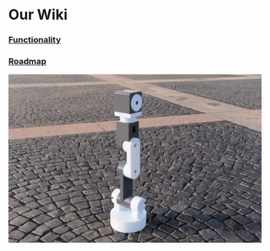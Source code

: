 # Our Wiki
### [Functionality](https://github.com/MostafaH04/6-DOF-ARM/wiki/6%E2%80%90DOFenshmirtz:-Functionality)
### [Roadmap](https://github.com/MostafaH04/6-DOF-ARM/wiki/6%E2%80%90DOFenshmirtz:-Roadmap-&-Gallery)
![](https://github.com/MostafaH04/6-DOF-ARM/blob/main/artifacts/new_cad/unreal_GIF.gif)
